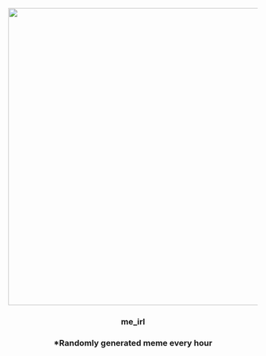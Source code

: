 <p align="center">
        <img src="https://i.redd.it/lgb9q20fl7r91.jpg" width="600" height="600">
        </p>
        <h3 align="center">me_irl</h3>
        <h3 align="center">*Randomly generated meme every hour</h3>
    